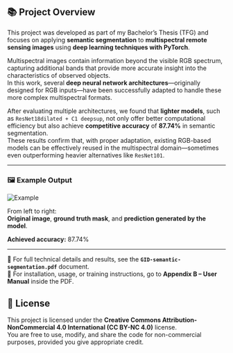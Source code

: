 ## 📚 Project Overview

This project was developed as part of my Bachelor’s Thesis (TFG) and focuses on applying **semantic segmentation** to **multispectral remote sensing images** using **deep learning techniques with PyTorch**.

Multispectral images contain information beyond the visible RGB spectrum, capturing additional bands that provide more accurate insight into the characteristics of observed objects.  
In this work, several **deep neural network architectures**—originally designed for RGB inputs—have been successfully adapted to handle these more complex multispectral formats.

After evaluating multiple architectures, we found that **lighter models**, such as `ResNet18dilated + C1 deepsup`, not only offer better computational efficiency but also achieve **competitive accuracy** of **87.74%** in semantic segmentation.  
These results confirm that, with proper adaptation, existing RGB-based models can be effectively reused in the multispectral domain—sometimes even outperforming heavier alternatives like `ResNet101`.

---

### 🖼️ Example Output

![Example](https://github.com/user-attachments/assets/72122957-feb2-4371-ad93-b749ff7628cb)

From left to right:  
**Original image**, **ground truth mask**, and **prediction generated by the model**.

**Achieved accuracy:** 87.74%

---

📄 For full technical details and results, see the **`GID-semantic-segmentation.pdf`** document.  
📘 For installation, usage, or training instructions, go to **Appendix B – User Manual** inside the PDF.

## 📄 License

This project is licensed under the **Creative Commons Attribution-NonCommercial 4.0 International (CC BY-NC 4.0)** license.  
You are free to use, modify, and share the code for non-commercial purposes, provided you give appropriate credit.
